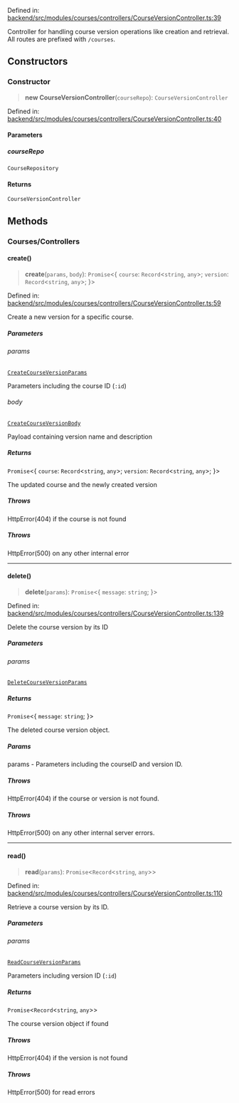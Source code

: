 Defined in: [backend/src/modules/courses/controllers/CourseVersionController.ts:39](https://github.com/continuousactivelearning/vibe/blob/e164f8b2c6380dfb48305a4531b51d78f4a518e5/backend/src/modules/courses/controllers/CourseVersionController.ts#L39)

Controller for handling course version operations like creation and retrieval.
All routes are prefixed with `/courses`.

## Constructors

### Constructor

> **new CourseVersionController**(`courseRepo`): `CourseVersionController`

Defined in: [backend/src/modules/courses/controllers/CourseVersionController.ts:40](https://github.com/continuousactivelearning/vibe/blob/e164f8b2c6380dfb48305a4531b51d78f4a518e5/backend/src/modules/courses/controllers/CourseVersionController.ts#L40)

#### Parameters

##### courseRepo

`CourseRepository`

#### Returns

`CourseVersionController`

## Methods

### Courses/Controllers

#### create()

> **create**(`params`, `body`): `Promise`\<\{ `course`: `Record`\<`string`, `any`\>; `version`: `Record`\<`string`, `any`\>; \}\>

Defined in: [backend/src/modules/courses/controllers/CourseVersionController.ts:59](https://github.com/continuousactivelearning/vibe/blob/e164f8b2c6380dfb48305a4531b51d78f4a518e5/backend/src/modules/courses/controllers/CourseVersionController.ts#L59)

Create a new version for a specific course.

##### Parameters

###### params

[`CreateCourseVersionParams`](../Validators/CourseVersionValidators/courses.CreateCourseVersionParams.md)

Parameters including the course ID (`:id`)

###### body

[`CreateCourseVersionBody`](../Validators/CourseVersionValidators/courses.CreateCourseVersionBody.md)

Payload containing version name and description

##### Returns

`Promise`\<\{ `course`: `Record`\<`string`, `any`\>; `version`: `Record`\<`string`, `any`\>; \}\>

The updated course and the newly created version

##### Throws

HttpError(404) if the course is not found

##### Throws

HttpError(500) on any other internal error

***

#### delete()

> **delete**(`params`): `Promise`\<\{ `message`: `string`; \}\>

Defined in: [backend/src/modules/courses/controllers/CourseVersionController.ts:139](https://github.com/continuousactivelearning/vibe/blob/e164f8b2c6380dfb48305a4531b51d78f4a518e5/backend/src/modules/courses/controllers/CourseVersionController.ts#L139)

Delete the course version by its ID

##### Parameters

###### params

[`DeleteCourseVersionParams`](../Validators/CourseVersionValidators/courses.DeleteCourseVersionParams.md)

##### Returns

`Promise`\<\{ `message`: `string`; \}\>

The deleted course version object.

##### Params

params - Parameters including the courseID and version ID.

##### Throws

HttpError(404) if the course or version is not found.

##### Throws

HttpError(500) on any other internal server errors.

***

#### read()

> **read**(`params`): `Promise`\<`Record`\<`string`, `any`\>\>

Defined in: [backend/src/modules/courses/controllers/CourseVersionController.ts:110](https://github.com/continuousactivelearning/vibe/blob/e164f8b2c6380dfb48305a4531b51d78f4a518e5/backend/src/modules/courses/controllers/CourseVersionController.ts#L110)

Retrieve a course version by its ID.

##### Parameters

###### params

[`ReadCourseVersionParams`](../Validators/CourseVersionValidators/courses.ReadCourseVersionParams.md)

Parameters including version ID (`:id`)

##### Returns

`Promise`\<`Record`\<`string`, `any`\>\>

The course version object if found

##### Throws

HttpError(404) if the version is not found

##### Throws

HttpError(500) for read errors
